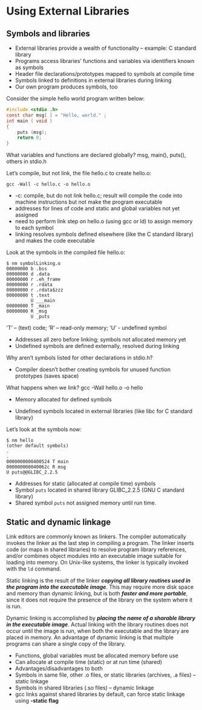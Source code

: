 # Using External Libraries

## Symbols and libraries

- External libraries provide a wealth of functionality – example: C standard library
- Programs access libraries’ functions and variables via identifiers known as symbols
- Header file declarations/prototypes mapped to symbols at compile time
- Symbols linked to definitions in external libraries during linking
- Our own program produces symbols, too

Consider the simple hello world program written below:

```c
#include <stdio .h>
const char msg[ ] = "Hello, world." ;
int main ( void ) 
{
	puts (msg);
	return 0;
}
```

What variables and functions are declared globally?
	msg, main(), puts(), others in stdio.h

Let’s compile, but not link, the file hello.c to create hello.o:

```shell
gcc -Wall -c hello.c -o hello.o
```

- -c: compile, but do not link hello.c; result will compile the code into machine instructions but not make the program executable
- addresses for lines of code and static and global variables not yet assigned
- need to perform link step on hello.o (using gcc or ld) to assign memory to each symbol
- linking resolves symbols defined elsewhere (like the C standard library) and makes the code executable

Look at the symbols in the compiled file hello.o:

```shell
$ nm symbolLinking.o
00000000 b .bss
00000000 d .data
00000000 r .eh_frame
00000000 r .rdata
00000000 r .rdata$zzz
00000000 t .text
         U ___main
00000000 T _main
00000000 R _msg
         U _puts

```

’T’ – (text) code; ’R’ – read-only memory; ’U’ - undefined symbol

- Addresses all zero before linking; symbols not allocated memory yet
- Undefined symbols are defined externally, resolved during linking

Why aren’t symbols listed for other declarations in stdio.h?

- Compiler doesn’t bother creating symbols for unused function prototypes (saves space)

What happens when we link?
	gcc -Wall hello.o -o hello

- Memory allocated for defined symbols

- Undefined symbols located in external libraries (like libc for C standard library)

Let’s look at the symbols now:

```shell
$ nm hello
(other default symbols)
.
.
0000000000400524 T main
000000000040062c R msg
U puts@@GLIBC_2.2.5
```

- Addresses for static (allocated at compile time) symbols
- Symbol `puts` located in shared library GLIBC_2.2.5 (GNU C standard library)
- Shared symbol `puts` not assigned memory until run time.

## Static and dynamic linkage

Link editors are commonly known as linkers. The compiler automatically invokes the linker as the last step in compiling a program. The linker inserts code (or maps in shared libraries) to resolve program library references, and/or combines object modules into an executable image suitable for loading into memory. On Unix-like systems, the linker is typically invoked with the `ld` command.

Static linking is the result of the linker ***copying all library routines used in the program into the executable image***. This may require more disk space and memory than dynamic linking, but is both ***faster and more portable***, since it does not require the presence of the library on the system where it is run.

Dynamic linking is accomplished by ***placing the name of a sharable library in the executable image***. Actual linking with the library routines does not occur until the image is run, when both the executable and the library are placed in memory. An advantage of dynamic linking is that multiple programs can share a single copy of the library.

- Functions, global variables must be allocated memory before use
- Can allocate at compile time (static) or at run time (shared)
- Advantages/disadvantages to both
- Symbols in same file, other .o files, or static libraries (archives, .a files) – static linkage
- Symbols in shared libraries (.so files) – dynamic linkage
- gcc links against shared libraries by default, can force static linkage using **-static flag**

